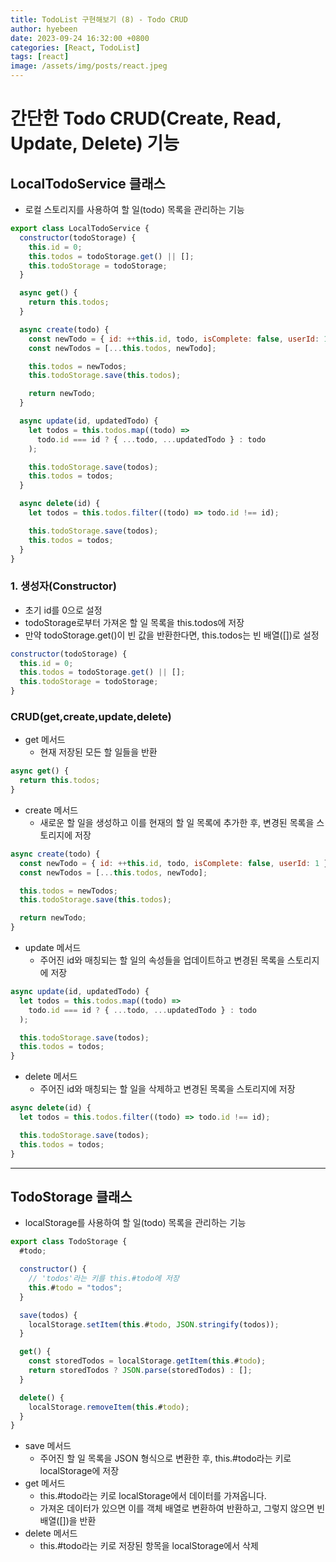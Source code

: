 ```yaml
---
title: TodoList 구현해보기 (8) - Todo CRUD
author: hyebeen
date: 2023-09-24 16:32:00 +0800
categories: [React, TodoList]
tags: [react]
image: /assets/img/posts/react.jpeg
---
```


# 간단한 Todo CRUD(Create, Read, Update, Delete) 기능

## LocalTodoService 클래스

- 로컬 스토리지를 사용하여 할 일(todo) 목록을 관리하는 기능

```js
export class LocalTodoService {
  constructor(todoStorage) {
    this.id = 0;
    this.todos = todoStorage.get() || [];
    this.todoStorage = todoStorage;
  }

  async get() {
    return this.todos;
  }

  async create(todo) {
    const newTodo = { id: ++this.id, todo, isComplete: false, userId: 1 };
    const newTodos = [...this.todos, newTodo];

    this.todos = newTodos;
    this.todoStorage.save(this.todos);

    return newTodo;
  }

  async update(id, updatedTodo) {
    let todos = this.todos.map((todo) =>
      todo.id === id ? { ...todo, ...updatedTodo } : todo
    );

    this.todoStorage.save(todos);
    this.todos = todos;
  }

  async delete(id) {
    let todos = this.todos.filter((todo) => todo.id !== id);

    this.todoStorage.save(todos);
    this.todos = todos;
  }
}
```

### 1. 생성자(Constructor)

- 초기 id를 0으로 설정
- todoStorage로부터 가져온 할 일 목록을 this.todos에 저장
- 만약 todoStorage.get()이 빈 값을 반환한다면, this.todos는 빈 배열([])로 설정

```js
constructor(todoStorage) {
  this.id = 0;
  this.todos = todoStorage.get() || [];
  this.todoStorage = todoStorage;
}

```

### CRUD(get,create,update,delete)

- get 메서드
  - 현재 저장된 모든 할 일들을 반환

```js
async get() {
  return this.todos;
}

```

- create 메서드
  - 새로운 할 일을 생성하고 이를 현재의 할 일 목록에 추가한 후, 변경된 목록을 스토리지에 저장

```js
async create(todo) {
  const newTodo = { id: ++this.id, todo, isComplete: false, userId: 1 };
  const newTodos = [...this.todos, newTodo];

  this.todos = newTodos;
  this.todoStorage.save(this.todos);

  return newTodo;
}

```

- update 메서드
  - 주어진 id와 매칭되는 할 일의 속성들을 업데이트하고 변경된 목록을 스토리지에 저장

```js
async update(id, updatedTodo) {
  let todos = this.todos.map((todo) =>
    todo.id === id ? { ...todo, ...updatedTodo } : todo
  );

  this.todoStorage.save(todos);
  this.todos = todos;
}

```

- delete 메서드
  - 주어진 id와 매칭되는 할 일을 삭제하고 변경된 목록을 스토리지에 저장

```js
async delete(id) {
  let todos = this.todos.filter((todo) => todo.id !== id);

  this.todoStorage.save(todos);
  this.todos = todos;
}

```

---

## TodoStorage 클래스

- localStorage를 사용하여 할 일(todo) 목록을 관리하는 기능

```js
export class TodoStorage {
  #todo;

  constructor() {
    // 'todos'라는 키를 this.#todo에 저장
    this.#todo = "todos";
  }

  save(todos) {
    localStorage.setItem(this.#todo, JSON.stringify(todos));
  }

  get() {
    const storedTodos = localStorage.getItem(this.#todo);
    return storedTodos ? JSON.parse(storedTodos) : [];
  }

  delete() {
    localStorage.removeItem(this.#todo);
  }
}
```

- save 메서드
  - 주어진 할 일 목록을 JSON 형식으로 변환한 후, this.#todo라는 키로 localStorage에 저장
- get 메서드
  - this.#todo라는 키로 localStorage에서 데이터를 가져옵니다.
  - 가져온 데이터가 있으면 이를 객체 배열로 변환하여 반환하고, 그렇지 않으면 빈 배열([])을 반환
- delete 메서드
  - this.#todo라는 키로 저장된 항목을 localStorage에서 삭제
